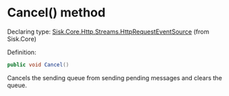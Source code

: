 <!--

Copyrights 2023 Sisk Framework - CypherPotato
Published under MIT license

!!! DO NOT EDIT THIS FILE !!!
This file was generated by a tool in the Sisk package. To edit the information in this documentation,
edit the XML documentation present in the Sisk source code.

-->


# Cancel() method

Declaring type: [Sisk.Core.Http.Streams.HttpRequestEventSource](/read?q=/contents/spec/Sisk.Core.Http.Streams.HttpRequestEventSource.md) (from Sisk.Core)


Definition:

```cs
public void Cancel()
```

Cancels the sending queue from sending pending messages and clears the queue.

